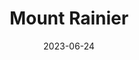 ---
title: "Mount Rainier"
cc-type: mountain
country:
  - United States
county:
  - Pierce County
date: 2023-06-24
hashtag: "mount-rainier"
state:
  - Washington
tags:
  - mountain
  - Cascades
---
